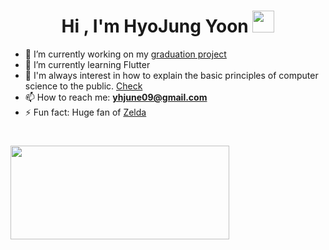 <h1 align="center"><b>Hi , I'm HyoJung Yoon </b><img src="https://media.giphy.com/media/hvRJCLFzcasrR4ia7z/giphy.gif" width="35"></h1>

- 🔭 I’m currently working on my [graduation project](https://github.com/CAPSTONE369)
- 🌱 I’m currently learning Flutter
- 💬 I'm always interest in how to explain the basic principles of computer science to the public. [Check](https://brunch.co.kr/@20bum)
- 📫 How to reach me: **yhjune09@gmail.com**
- ⚡ Fun fact: Huge fan of [Zelda](https://www.youtube.com/watch?app=desktop&v=fYZuiFDQwQw)

<h1 align="center"></h1>
<img align="left" height="150px" width="350px" src="https://github-readme-stats.vercel.app/api?username=yhjune&hide=stars&count_private=true&show_icons=true&theme=calm" />


<img height="150"/>
<br><br>

